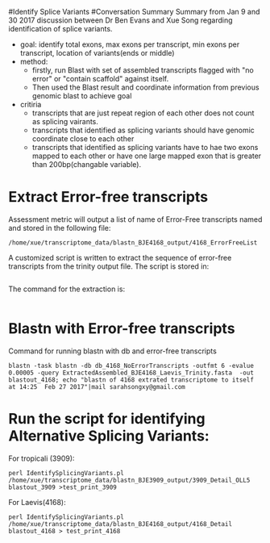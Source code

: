 #Identify Splice Variants
#Conversation Summary
Summary from Jan 9 and 30 2017 discussion between Dr Ben Evans and Xue Song regarding identification of splice variants.
- goal: identify total exons, max exons per transcript, min exons per transcript, location of variants(ends or middle)
- method: 
  - firstly, run Blast with set of assembled transcripts flagged with "no error" or "contain scaffold" against itself. 
  - Then used the Blast result and coordinate information from previous genomic blast to achieve goal
- critiria
  - transcripts that are just repeat region of each other does not count as splicing vairants. 
  - transcripts that identified as splicing variants should have genomic coordinate close to each other
  - transcripts that identified as splicing variants have to hae two exons mapped to each other or have one large mapped exon that is greater than 200bp(changable variable). 
# Extract Error-free transcripts 
Assessment metric will output a list of name of Error-Free transcripts named and stored in the following file:
```
/home/xue/transcriptome_data/blastn_BJE4168_output/4168_ErrorFreeList 
```
A customized script is written to extract the sequence of error-free transcripts from the trinity output file. 
The script is stored in:
```

```
The command for the extraction is:
```
```

# Blastn with Error-free transcripts
Command for running blastn with db and error-free transcripts
```
blastn -task blastn -db db_4168_NoErrorTranscripts -outfmt 6 -evalue 0.00005 -query ExtractedAssembled_BJE4168_Laevis_Trinity.fasta  -out blastout_4168; echo "blastn of 4168 extrated transcriptome to itself at 14:25  Feb 27 2017"|mail sarahsongxy@gmail.com

```
# Run the script for identifying Alternative Splicing Variants:
For tropicali (3909):
```
perl IdentifySplicingVariants.pl /home/xue/transcriptome_data/blastn_BJE3909_output/3909_Detail_OLL5 blastout_3909 >test_print_3909

```
For Laevis(4168):
```
perl IdentifySplicingVariants.pl /home/xue/transcriptome_data/blastn_BJE4168_output/4168_Detail blastout_4168 > test_print_4168
```
 
